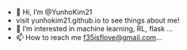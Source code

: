 - 👋 Hi, I’m @YunhoKim21
- visit yunhokim21.github.io to see things about me!
- 👀 I’m interested in machine learning, RL, flask ...
- 📫 How to reach me f35jsflove@gmail.com...

<!---
YunhoKim21/YunhoKim21 is a ✨ special ✨ repository because its `README.md` (this file) appears on your GitHub profile.
You can click the Preview link to take a look at your changes.
--->
